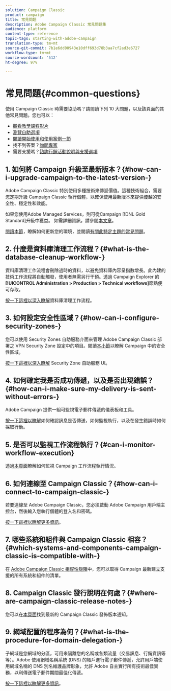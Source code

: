 ```yaml
---
solution: Campaign Classic
product: campaign
title: 常見問題
description: Adobe Campaign Classic 常見問題集
audience: platform
content-type: reference
topic-tags: starting-with-adobe-campaign
translation-type: tm+mt
source-git-commit: 7b1e6dd00943e10dff693d78b3aa7cf2ad3e6727
workflow-type: tm+mt
source-wordcount: '512'
ht-degree: 97%

---
```



# 常見問題{#common-questions}

使用 Campaign Classic 時需要協助嗎？請閱讀下列 10 大問題，以及該頁面的其他常見問題。您也可以：

* [觀看教學課程影片](https://docs.adobe.com/content/help/zh-Hant/campaign-classic-learn/tutorials/overview.html)
* [瀏覽自助選項](../../platform/using/tutorials.md#how-to-videos)
* [閱讀開始使用和使用案例一節](../../platform/using/tutorials.md#step-by-step-guides)
* 找不到答案？[詢問專家](https://experienceleaguecommunities.adobe.com/t5/adobe-campaign-classic/ct-p/adobe-campaign-classic-community)
* 需要支援嗎？[諮詢行銷活動說明與支援選項](../../support.md)

## 1. 如何將 Campaign 升級至最新版本？{#how-can-i-upgrade-campaign-to-the-latest-version-}

Adobe Campaign Classic 特別使用多種技術來傳遞價值。這種技術組合，需要您定期升級 Campaign Classic 執行個體，以確保使用最新版本來提供優越的安全性、穩定性和效能。

如果您使用Adobe Managed Services，則可從Campaign [!DNL Gold Standard]升級中獲益。 如需詳細資訊，請參閱[本文章](../../rn/using/gs-overview.md)。

[閱讀本節](../../production/using/build-upgrade.md)，瞭解如何更新您的環境，並閱讀[有關此特定主題的常見問題](../../platform/using/faq-build-upgrade.md)。

## 2. 什麼是資料庫清理工作流程？{#what-is-the-database-cleanup-workflow-}

資料庫清理工作流程會刪除過時的資料，以避免資料庫內容呈指數增長。此內建的技術工作流程將自動觸發，使用者無需另行干預。透過 Campaign Explorer 的 **[!UICONTROL Administration > Production > Technical workflows]**&#x200B;節點便可存取。

[按一下這裡以深入瞭解](../../production/using/database-cleanup-workflow.md)資料庫清理工作流程。

## 3. 如何設定安全性區域？{#how-can-i-configure-security-zones-}

您可以使用 Security Zones 自助服務介面來管理 Adobe Campaign Classic 部署之 VPN Security Zone 設定中的項目。閱讀[本小節](../../installation/using/security-zones.md)以瞭解 Campaign 中的安全性區域。

[按一下這裡以深入瞭解](https://helpx.adobe.com/tw/campaign/kb/configuring-security-zones-self-service.html) Security Zone 自助服務 UI。

## 4. 如何確定我是否成功傳遞，以及是否出現錯誤？{#how-can-i-make-sure-my-delivery-is-sent-without-errors-}

Adobe Campaign 提供一組可監視電子郵件傳遞的儀表板和工具。

[按一下這裡以瞭解](../../delivery/using/about-delivery-monitoring.md)如何確認訊息是否傳送，如何監視執行，以及在發生錯誤時如何採取行動。

## 5. 是否可以監視工作流程執行？{#can-i-monitor-workflow-execution}

透過[本頁面](../../workflow/using/starting-a-workflow.md)瞭解如何監視 Campaign 工作流程執行情況。

## 6. 如何連線至 Campaign Classic？{#how-can-i-connect-to-campaign-classic-}

若要連線至 Adobe Campaign Classic，您必須啟動 Adobe Campaign 用戶端主控台，然後輸入您執行個體的登入名和密碼。

[按一下這裡以瞭解更多資訊](../../platform/using/launching-adobe-campaign.md)。

## 7. 哪些系統和組件與 Campaign Classic 相容？{#which-systems-and-components-campaign-classic-is-compatible-with-}

在 [Adobe Campaign Classic 相容性矩陣](../../rn/using/compatibility-matrix.md)中，您可以取得 Campaign 最新建立支援的所有系統和組件的清單。

## 8. Campaign Classic 發行說明在何處？{#where-are-campaign-classic-release-notes-}

您可以在[本頁面](../../rn/using/latest-release.md)找到最新的 Campaign Classic 發佈版本通知。

## 9. 網域配置的程序為何？{#what-is-the-procedure-for-domain-delegation-}

子網域是您網域的分區，可用來隔離您的名稱或各類流量（交易訊息、行銷資訊等等）。Adobe 使用網域名稱系統 (DNS) 的帳戶進行電子郵件傳遞，允許用戶端使用網域名稱的 DNS 別名維護品牌形象，允許 Adobe 自主實行所有技術最佳實務，以利傳送電子郵件期間最佳化傳遞。

[按一下這裡以瞭解更多資訊](https://helpx.adobe.com/tw/campaign/kb/domain-name-delegation.html)。

